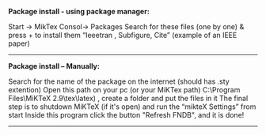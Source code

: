 
**Package install - using package manager:**

Start -> MikTex Consol-> Packages 
Search for these files (one by one) & press + to install them 
“Ieeetran , Subfigure, Cite” (example of an IEEE paper)

--------------------

**Package install – Manually:** 

Search for the name of the package on the internet (should has .sty extention)
Open this path on your pc (or your MiKTex path)
C:\Program Files\MiKTeX 2.9\tex\latex\) , create a folder and put the files in it
The final step is to shutdown MiKTeX (if it's open) and run the “mikteX Settings” from start
Inside this program click the button "Refresh FNDB", and it is done!

-------------------------
